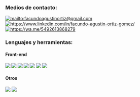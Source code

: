 <h3 align="left">Medios de contacto:</h3>
<p align="left">
<a href="mailto:facundoagustinortiz@gmail.com" target="blank"><img align="center" src="https://img.shields.io/badge/Gmail-db4a39?style=for-the-badge&logo=gmail&logoColor=white" alt="mailto:facundoagustinortiz@gmail.com" /></a>
<a href="https://linkedin.com/in/facundo-agustin-ortiz-gomez/" target="blank"><img align="center" src="https://img.shields.io/badge/LinkedIn-0077B5?style=for-the-badge&logo=linkedin&logoColor=white" alt="https://www.linkedin.com/in/facundo-agustin-ortiz-gomez/" /></a>
<a href="https://wa.me/5492613868279" target="blank"><img align="center" src="https://img.shields.io/badge/WhatsApp-25D366?style=for-the-badge&logo=whatsapp&logoColor=white" alt="https://wa.me/5492613868279" /></a>
</p>

<h3 align="left">Lenguajes y herramientas:</h3>
<h4>Front-end<h4>
<img src="https://img.shields.io/badge/JS-323330?style=for-the-badge&logo=javascript&logoColor=F7DF1E"> <img src="https://img.shields.io/badge/TS-007ACC?style=for-the-badge&logo=typescript&logoColor=FFF"> <img src="https://img.shields.io/badge/HTML-E34F26?style=for-the-badge&logo=html5&logoColor=white"> <img src="https://img.shields.io/badge/CSS-1572B6?style=for-the-badge&logo=css3&logoColor=white"> <img src="https://img.shields.io/badge/Next.js-000?style=for-the-badge&logo=next.js&logoColor=fff"> <img src="https://img.shields.io/badge/React.js-20232A?style=for-the-badge&logo=react&logoColor=61DAFB"> <img src="https://img.shields.io/badge/Redux-593D88?style=for-the-badge&logo=redux&logoColor=white">
<h4>Otros</h4>
<p align="left">
<img src="https://img.shields.io/badge/GIT-E44C30?style=for-the-badge&logo=git&logoColor=white"> <img src="https://img.shields.io/badge/Figma-F24E1E?style=for-the-badge&logo=figma&logoColor=white">
</p>
